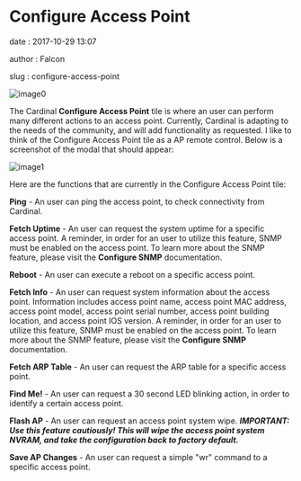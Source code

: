 Configure Access Point
======================

date
:   2017-10-29 13:07

author
:   Falcon

slug
:   configure-access-point

![image0](http://cardinal.mcclunetechnologies.net/wp-content/uploads/2017/10/img_59f60d3436a21.png)

The Cardinal **Configure Access Point** tile is where an user can
perform many different actions to an access point. Currently, Cardinal
is adapting to the needs of the community, and will add functionality as
requested. I like to think of the Configure Access Point tile as a AP
remote control. Below is a screenshot of the modal that should appear:

![image1](http://cardinal.mcclunetechnologies.net/wp-content/uploads/2017/10/img_59f60db7854f2.png)

Here are the functions that are currently in the Configure Access Point
tile:

**Ping** - An user can ping the access point, to check connectivity from
Cardinal.

**Fetch Uptime** - An user can request the system uptime for a specific
access point. A reminder, in order for an user to utilize this feature,
SNMP must be enabled on the access point. To learn more about the SNMP
feature, please visit the **Configure SNMP** documentation.

**Reboot** - An user can execute a reboot on a specific access point.

**Fetch Info** - An user can request system information about the access
point. Information includes access point name, access point MAC address,
access point model, access point serial number, access point building
location, and access point IOS version. A reminder, in order for an user
to utilize this feature, SNMP must be enabled on the access point. To
learn more about the SNMP feature, please visit the **Configure SNMP**
documentation.

**Fetch ARP Table** - An user can request the ARP table for a specific
access point.

**Find Me!** - An user can request a 30 second LED blinking action, in
order to identify a certain access point.

**Flash AP** - An user can request an access point system wipe.
***IMPORTANT: Use this feature cautiously! This will wipe the access
point system NVRAM, and take the configuration back to factory
default.***

**Save AP Changes** - An user can request a simple "wr" command to a
specific access point.

